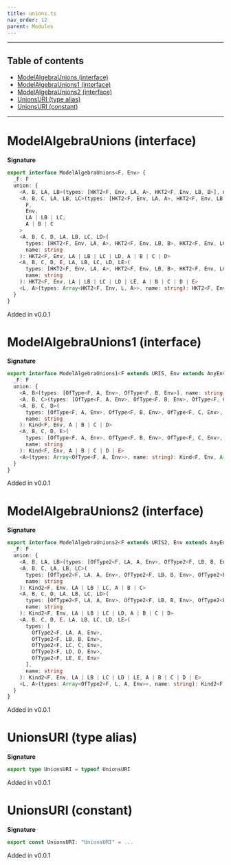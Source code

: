 ```yaml
---
title: unions.ts
nav_order: 12
parent: Modules
---
```


---

<h2 class="text-delta">Table of contents</h2>

- [ModelAlgebraUnions (interface)](#modelalgebraunions-interface)
- [ModelAlgebraUnions1 (interface)](#modelalgebraunions1-interface)
- [ModelAlgebraUnions2 (interface)](#modelalgebraunions2-interface)
- [UnionsURI (type alias)](#unionsuri-type-alias)
- [UnionsURI (constant)](#unionsuri-constant)

---

# ModelAlgebraUnions (interface)

**Signature**

```ts
export interface ModelAlgebraUnions<F, Env> {
  _F: F
  union: {
    <A, B, LA, LB>(types: [HKT2<F, Env, LA, A>, HKT2<F, Env, LB, B>], name: string): HKT2<F, Env, LA | LB, A | B>
    <A, B, C, LA, LB, LC>(types: [HKT2<F, Env, LA, A>, HKT2<F, Env, LB, B>, HKT2<F, Env, LC, C>], name: string): HKT2<
      F,
      Env,
      LA | LB | LC,
      A | B | C
    >
    <A, B, C, D, LA, LB, LC, LD>(
      types: [HKT2<F, Env, LA, A>, HKT2<F, Env, LB, B>, HKT2<F, Env, LC, C>, HKT2<F, Env, LD, D>],
      name: string
    ): HKT2<F, Env, LA | LB | LC | LD, A | B | C | D>
    <A, B, C, D, E, LA, LB, LC, LD, LE>(
      types: [HKT2<F, Env, LA, A>, HKT2<F, Env, LB, B>, HKT2<F, Env, LC, C>, HKT2<F, Env, LD, D>, HKT2<F, Env, LE, E>],
      name: string
    ): HKT2<F, Env, LA | LB | LC | LD | LE, A | B | C | D | E>
    <L, A>(types: Array<HKT2<F, Env, L, A>>, name: string): HKT2<F, Env, Array<L>, Array<A>>
  }
}
```

Added in v0.0.1

# ModelAlgebraUnions1 (interface)

**Signature**

```ts
export interface ModelAlgebraUnions1<F extends URIS, Env extends AnyEnv> {
  _F: F
  union: {
    <A, B>(types: [OfType<F, A, Env>, OfType<F, B, Env>], name: string): Kind<F, Env, A | B>
    <A, B, C>(types: [OfType<F, A, Env>, OfType<F, B, Env>, OfType<F, C, Env>], name: string): Kind<F, Env, A | B | C>
    <A, B, C, D>(
      types: [OfType<F, A, Env>, OfType<F, B, Env>, OfType<F, C, Env>, OfType<F, D, Env>],
      name: string
    ): Kind<F, Env, A | B | C | D>
    <A, B, C, D, E>(
      types: [OfType<F, A, Env>, OfType<F, B, Env>, OfType<F, C, Env>, OfType<F, D, Env>, OfType<F, E, Env>],
      name: string
    ): Kind<F, Env, A | B | C | D | E>
    <A>(types: Array<OfType<F, A, Env>>, name: string): Kind<F, Env, Array<A>>
  }
}
```

Added in v0.0.1

# ModelAlgebraUnions2 (interface)

**Signature**

```ts
export interface ModelAlgebraUnions2<F extends URIS2, Env extends AnyEnv> {
  _F: F
  union: {
    <A, B, LA, LB>(types: [OfType2<F, LA, A, Env>, OfType2<F, LB, B, Env>], name: string): Kind2<F, Env, LA | LB, A | B>
    <A, B, C, LA, LB, LC>(
      types: [OfType2<F, LA, A, Env>, OfType2<F, LB, B, Env>, OfType2<F, LC, C, Env>],
      name: string
    ): Kind2<F, Env, LA | LB | LC, A | B | C>
    <A, B, C, D, LA, LB, LC, LD>(
      types: [OfType2<F, LA, A, Env>, OfType2<F, LB, B, Env>, OfType2<F, LC, C, Env>, OfType2<F, LD, D, Env>],
      name: string
    ): Kind2<F, Env, LA | LB | LC | LD, A | B | C | D>
    <A, B, C, D, E, LA, LB, LC, LD, LE>(
      types: [
        OfType2<F, LA, A, Env>,
        OfType2<F, LB, B, Env>,
        OfType2<F, LC, C, Env>,
        OfType2<F, LD, D, Env>,
        OfType2<F, LE, E, Env>
      ],
      name: string
    ): Kind2<F, Env, LA | LB | LC | LD | LE, A | B | C | D | E>
    <L, A>(types: Array<OfType2<F, L, A, Env>>, name: string): Kind2<F, Env, Array<L>, Array<A>>
  }
}
```

Added in v0.0.1

# UnionsURI (type alias)

**Signature**

```ts
export type UnionsURI = typeof UnionsURI
```

Added in v0.0.1

# UnionsURI (constant)

**Signature**

```ts
export const UnionsURI: "UnionsURI" = ...
```

Added in v0.0.1
